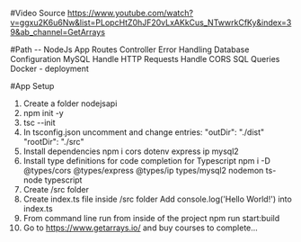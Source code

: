 #Video Source
https://www.youtube.com/watch?v=ggxu2K6u6Nw&list=PLopcHtZ0hJF20vLxAKkCus_NTwwrkCfKy&index=39&ab_channel=GetArrays

#Path
-- NodeJs App
Routes
Controller
Error Handling
Database Configuration
MySQL
Handle HTTP Requests
Handle CORS
SQL Queries
Docker - deployment

#App Setup

1. Create a folder nodejsapi
2. npm init -y
3. tsc --init
4. In tsconfig.json uncomment and change entries:
   "outDir": "./dist"
   "rootDir": "./src"
5. Install dependencies
   npm i cors dotenv express ip mysql2
6. Install type definitions for code completion for Typescript
   npm i -D @types/cors @types/express @types/ip types/mysql2 nodemon ts-node typescript
7. Create /src folder
8. Create index.ts file inside /src folder
   Add console.log('Hello World!') into index.ts
9. From command line run from inside of the project
   npm run start:build
10. Go to https://www.getarrays.io/ and buy courses to complete...

